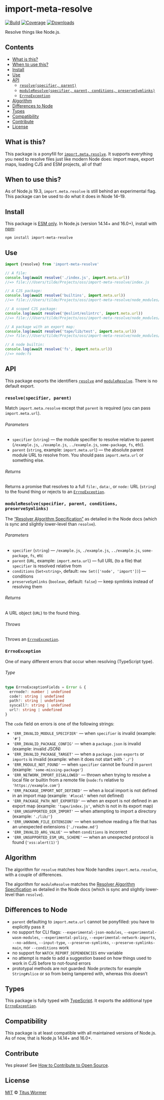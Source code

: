 # import-meta-resolve

[![Build][build-badge]][build]
[![Coverage][coverage-badge]][coverage]
[![Downloads][downloads-badge]][downloads]

Resolve things like Node.js.

## Contents

*   [What is this?](#what-is-this)
*   [When to use this?](#when-to-use-this)
*   [Install](#install)
*   [Use](#use)
*   [API](#api)
    *   [`resolve(specifier, parent)`](#resolvespecifier-parent)
    *   [`moduleResolve(specifier, parent, conditions, preserveSymlinks)`](#moduleresolvespecifier-parent-conditions-preservesymlinks)
    *   [`ErrnoException`](#errnoexception)
*   [Algorithm](#algorithm)
*   [Differences to Node](#differences-to-node)
*   [Types](#types)
*   [Compatibility](#compatibility)
*   [Contribute](#contribute)
*   [License](#license)

## What is this?

This package is a ponyfill for [`import.meta.resolve`][native-resolve].
It supports everything you need to resolve files just like modern Node does:
import maps, export maps, loading CJS and ESM projects, all of that!

## When to use this?

As of Node.js 19.3, `import.meta.resolve` is still behind an experimental flag.
This package can be used to do what it does in Node 14–19.

## Install

This package is [ESM only][esm].
In Node.js (version 14.14+ and 16.0+), install with [npm][]:

```sh
npm install import-meta-resolve
```

## Use

```js
import {resolve} from 'import-meta-resolve'

// A file:
console.log(await resolve('./index.js', import.meta.url))
//=> file:///Users/tilde/Projects/oss/import-meta-resolve/index.js

// A CJS package:
console.log(await resolve('builtins', import.meta.url))
//=> file:///Users/tilde/Projects/oss/import-meta-resolve/node_modules/builtins/index.js

// A scoped CJS package:
console.log(await resolve('@eslint/eslintrc', import.meta.url))
//=> file:///Users/tilde/Projects/oss/import-meta-resolve/node_modules/@eslint/eslintrc/lib/index.js

// A package with an export map:
console.log(await resolve('tape/lib/test', import.meta.url))
//=> file:///Users/tilde/Projects/oss/import-meta-resolve/node_modules/tape/lib/test.js

// A node builtin:
console.log(await resolve('fs', import.meta.url))
//=> node:fs
```

## API

This package exports the identifiers [`resolve`][resolve] and
[`moduleResolve`][moduleresolve].
There is no default export.

### `resolve(specifier, parent)`

Match `import.meta.resolve` except that `parent` is required (you can pass
`import.meta.url`).

###### Parameters

*   `specifier` (`string`)
    — the module specifier to resolve relative to parent
    (`/example.js`, `./example.js`, `../example.js`, `some-package`, `fs`, etc).
*   `parent` (`string`, example: `import.meta.url`)
    — the absolute parent module URL to resolve from.
    You should pass `import.meta.url` or something else.

###### Returns

Returns a promise that resolves to a full `file:`, `data:`, or `node:` URL
(`string`) to the found thing or rejects to an
[`ErrnoException`][errnoexception].

### `moduleResolve(specifier, parent, conditions, preserveSymlinks)`

The [“Resolver Algorithm Specification”][algo] as detailed in the Node docs
(which is sync and slightly lower-level than `resolve`).

###### Parameters

*   `specifier` (`string`)
    — `/example.js`, `./example.js`, `../example.js`, `some-package`, `fs`, etc
*   `parent` (`URL`, example: `import.meta.url`)
    — full URL (to a file) that `specifier` is resolved relative from
*   `conditions` (`Set<string>`, default: `new Set(['node', 'import'])`)
    — conditions
*   `preserveSymlinks` (`boolean`, default: `false`)
    — keep symlinks instead of resolving them

###### Returns

A URL object (`URL`) to the found thing.

###### Throws

Throws an [`ErrnoException`][errnoexception].

### `ErrnoException`

One of many different errors that occur when resolving (TypeScript type).

###### Type

```ts
type ErrnoExceptionFields = Error & {
  errnode?: number | undefined
  code?: string | undefined
  path?: string | undefined
  syscall?: string | undefined
  url?: string | undefined
}
```

The `code` field on errors is one of the following strings:

*   `'ERR_INVALID_MODULE_SPECIFIER'`
    — when `specifier` is invalid (example: `'#'`)
*   `'ERR_INVALID_PACKAGE_CONFIG'`
    — when a `package.json` is invalid (example: invalid JSON)
*   `'ERR_INVALID_PACKAGE_TARGET'`
    — when a `package.json` `exports` or `imports` is invalid (example: when it
    does not start with `'./'`)
*   `'ERR_MODULE_NOT_FOUND'`
    — when `specifier` cannot be found in `parent` (example: `'some-missing-package'`)
*   `'ERR_NETWORK_IMPORT_DISALLOWED'`
    — thrown when trying to resolve a local file or builtin from a remote file
    (`node:fs` relative to `'https://example.com'`)
*   `'ERR_PACKAGE_IMPORT_NOT_DEFINED'`
    — when a local import is not defined in an import map (example: `'#local'`
    when not defined)
*   `'ERR_PACKAGE_PATH_NOT_EXPORTED'`
    — when an export is not defined in an export map (example: `'tape/index.js'`,
    which is not in its export map)
*   `'ERR_UNSUPPORTED_DIR_IMPORT'`
    — when attempting to import a directory (example: `'./lib/'`)
*   `'ERR_UNKNOWN_FILE_EXTENSION'`
    — when somehow reading a file that has an unexpected extensions (`'./readme.md'`)
*   `'ERR_INVALID_ARG_VALUE'`
    — when `conditions` is incorrect
*   `'ERR_UNSUPPORTED_ESM_URL_SCHEME'`
    — when an unexpected protocol is found (`'xss:alert(1)'`)

## Algorithm

The algorithm for `resolve` matches how Node handles `import.meta.resolve`, with
a couple of differences.

The algorithm for `moduleResolve` matches the [Resolver Algorithm
Specification][algo] as detailed in the Node docs (which is sync and slightly
lower-level than `resolve`).

## Differences to Node

*   `parent` defaulting to `import.meta.url` cannot be ponyfilled: you have to
    explicitly pass it
*   no support for CLI flags:
    `--experimental-json-modules`, `--experimental-wasm-modules`,
    `--experimental-policy`, `--experimental-network-imports`, `--no-addons`,
    `--input-type`, `--preserve-symlinks`,
    `--preserve-symlinks-main`, nor `--conditions` work
*   no support for `WATCH_REPORT_DEPENDENCIES` env variable
*   no attempt is made to add a suggestion based on how things used to work in
    CJS before to not-found errors
*   prototypal methods are not guarded: Node protects for example `String#slice`
    or so from being tampered with, whereas this doesn’t

## Types

This package is fully typed with [TypeScript][].
It exports the additional type [`ErrnoException`][errnoexception].

## Compatibility

This package is at least compatible with all maintained versions of Node.js.
As of now, that is Node.js 14.14+ and 16.0+.

## Contribute

Yes please!
See [How to Contribute to Open Source][contribute].

## License

[MIT][license] © [Titus Wormer][author]

<!-- Definitions -->

[build-badge]: https://github.com/wooorm/import-meta-resolve/workflows/main/badge.svg

[build]: https://github.com/wooorm/import-meta-resolve/actions

[coverage-badge]: https://img.shields.io/codecov/c/github/wooorm/import-meta-resolve.svg

[coverage]: https://codecov.io/github/wooorm/import-meta-resolve

[downloads-badge]: https://img.shields.io/npm/dm/import-meta-resolve.svg

[downloads]: https://www.npmjs.com/package/import-meta-resolve

[npm]: https://docs.npmjs.com/cli/install

[license]: license

[author]: https://wooorm.com

[esm]: https://gist.github.com/sindresorhus/a39789f98801d908bbc7ff3ecc99d99c

[typescript]: https://www.typescriptlang.org

[contribute]: https://opensource.guide/how-to-contribute/

[algo]: https://nodejs.org/dist/latest-v14.x/docs/api/esm.html#esm_resolver_algorithm

[native-resolve]: https://nodejs.org/api/esm.html#esm_import_meta_resolve_specifier_parent

[resolve]: #resolvespecifier-parent

[moduleresolve]: #moduleResolvespecifier-parent-conditions-preserveSymlinks

[errnoexception]: #errnoexception
